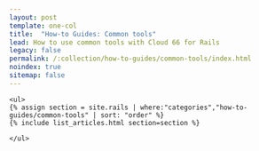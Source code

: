 ```yaml
---
layout: post
template: one-col
title:  "How-to Guides: Common tools"
lead: How to use common tools with Cloud 66 for Rails
legacy: false
permalink: /:collection/how-to-guides/common-tools/index.html
noindex: true
sitemap: false
---
```


<div class="Toc Toc--howto">

    <ul>
    {% assign section = site.rails | where:"categories","how-to-guides/common-tools" | sort: "order" %}
    {% include list_articles.html section=section %}

    </ul>

  </div><!--/.Toc-->
